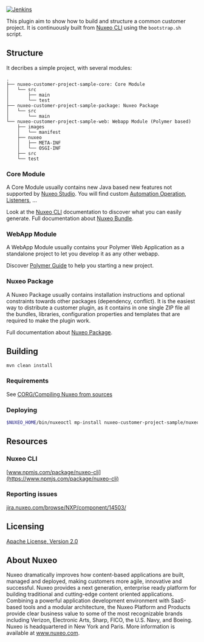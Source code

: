 [![Jenkins](https://img.shields.io/jenkins/s/https/qa.nuxeo.org/jenkins/job/master/job/plugins_nuxeo-customer-project-sample-master/.svg?style=flat-square)](https://qa.nuxeo.org/jenkins/job/master/job/plugins_nuxeo-customer-project-sample-master/)

This plugin aim to show how to build and structure a common customer project. It is continuously built from [Nuxeo CLI](https://doc.nuxeo.com/nxdoc/nuxeo-cli/) using the `bootstrap.sh` script.

## Structure

It decribes a simple project, with several modules:

```
.
├── nuxeo-customer-project-sample-core: Core Module
│   └── src
│       ├── main
│       └── test
├── nuxeo-customer-project-sample-package: Nuxeo Package
│   └── src
│       └── main
└── nuxeo-customer-project-sample-web: Webapp Module (Polymer based)
    ├── images
    │   └── manifest
    ├── nuxeo
    │   ├── META-INF
    │   └── OSGI-INF
    ├── src
    └── test
```

### Core Module

A Core Module usually contains new Java based new features not supported by [Nuxeo Studio](https://doc.nuxeo.com/studio/nuxeo-studio/#page-title). You will find custom [Automation Operation](https://doc.nuxeo.com/nxdoc/content-automation-concepts/#operation), [Listeners](https://doc.nuxeo.com/nxdoc/events-and-listeners/#page-title), ...

Look at the [Nuxeo CLI](https://doc.nuxeo.com/nxdoc/nuxeo-cli/#page-title) documentation to discover what you can easily generate.
Full documentation about [Nuxeo Bundle](https://doc.nuxeo.com/nxdoc/runtime-and-component-model/).

### WebApp Module

A WebApp Module usually contains your Polymer Web Application as a standalone project to let you develop it as any other webapp.

Discover [Polymer Guide](https://doc.nuxeo.com/nxdoc/polymer-guide/#page-title) to help you starting a new project.

### Nuxeo Package

A Nuxeo Package usually contains installation instructions and optional constraints towards other packages (dependency, conflict). It is the easiest way to distribute a customer plugin, as it contains in one single ZIP file all the bundles, libraries, configuration properties and templates that are required to make the plugin work.

Full documentation about [Nuxeo Package](https://doc.nuxeo.com/nxdoc/creating-nuxeo-packages/).

## Building

```bash
mvn clean install
```

### Requirements

See [CORG/Compiling Nuxeo from sources](http://doc.nuxeo.com/x/xION)

### Deploying

```bash
$NUXEO_HOME/bin/nuxeoctl mp-install nuxeo-customer-project-sample/nuxeo-customer-project-sample-package/target/nuxeo-customer-project-sample-package-*.zip
```

## Resources

### Nuxeo CLI

[www.npmjs.com/package/nuxeo-cli](https://www.npmjs.com/package/nuxeo-cli)

### Reporting issues

[jira.nuxeo.com/browse/NXP/component/14503/](https://jira.nuxeo.com/browse/NXP/component/14503/)

## Licensing

[Apache License, Version 2.0](http://www.apache.org/licenses/LICENSE-2.0)

## About Nuxeo

Nuxeo dramatically improves how content-based applications are built, managed and deployed, making customers more agile, innovative and successful. Nuxeo provides a next generation, enterprise ready platform for building traditional and cutting-edge content oriented applications. Combining a powerful application development environment with SaaS-based tools and a modular architecture, the Nuxeo Platform and Products provide clear business value to some of the most recognizable brands including Verizon, Electronic Arts, Sharp, FICO, the U.S. Navy, and Boeing. Nuxeo is headquartered in New York and Paris. More information is available at www.nuxeo.com.
